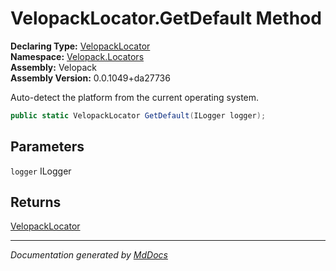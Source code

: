 ﻿<!--  
  <auto-generated>   
    The contents of this file were generated by a tool.  
    Changes to this file may be list if the file is regenerated  
  </auto-generated>   
-->

# VelopackLocator.GetDefault Method

**Declaring Type:** [VelopackLocator](../index.md)  
**Namespace:** [Velopack.Locators](../../index.md)  
**Assembly:** Velopack  
**Assembly Version:** 0.0.1049+da27736

Auto\-detect the platform from the current operating system.

```csharp
public static VelopackLocator GetDefault(ILogger logger);
```

## Parameters

`logger`  ILogger

## Returns

[VelopackLocator](../index.md)

___

*Documentation generated by [MdDocs](https://github.com/ap0llo/mddocs)*
